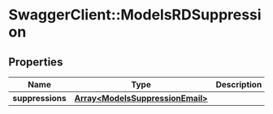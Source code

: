 # SwaggerClient::ModelsRDSuppression

## Properties
Name | Type | Description | Notes
------------ | ------------- | ------------- | -------------
**suppressions** | [**Array&lt;ModelsSuppressionEmail&gt;**](ModelsSuppressionEmail.md) |  | [optional] 


